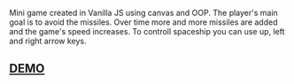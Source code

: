 Mini game created in Vanilla JS using canvas and OOP. The player's main goal is to avoid the missiles. Over time more and more missiles are added and the game's speed increases. To controll spaceship you can use up, left and right arrow keys.

## [DEMO](https://ototom.github.io/Spaceship-JS/)
